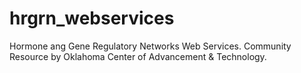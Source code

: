 # hrgrn_webservices
Hormone ang Gene Regulatory Networks Web Services. Community Resource by Oklahoma Center of Advancement &amp; Technology. 
